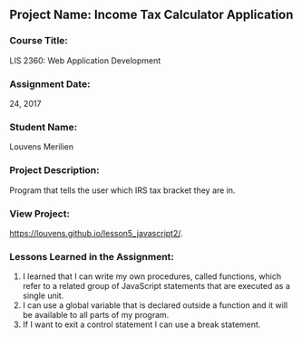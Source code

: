 ## Project Name:  Income Tax Calculator Application

### Course Title:
LIS 2360:  Web Application Development

### Assignment Date:  
24, 2017

### Student Name:  
Louvens Merilien

### Project Description:
Program that tells the user which IRS tax bracket they are in.

### View Project:
https://louvens.github.io/lesson5_javascript2/.

### Lessons Learned in the Assignment:
1. I learned that I can write my own procedures, called functions, which refer to a related group of JavaScript statements that are executed as a single unit.
2. I can use a global variable that is declared outside a function and it will be available to all parts of my program.
3. If I want to exit a control statement I can use a break statement.
